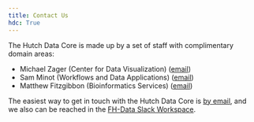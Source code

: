 ```yaml
---
title: Contact Us
hdc: True
---
```


The Hutch Data Core is made up by a set of staff with complimentary domain areas:

- Michael Zager (Center for Data Visualization) ([email](mailto:mzager@fredhutch.org))
- Sam Minot (Workflows and Data Applications) ([email](mailto:sminot@fredhutch.org))
- Matthew Fitzgibbon (Bioinformatics Services) ([email](mailto:mfitzgib@fredhutch.org))

The easiest way to get in touch with the Hutch Data Core is [by email](mailto:hutchdatacore@fredhutch.org),
and we also can be reached in the [FH-Data Slack Workspace](https://fhdata.slack.com).
